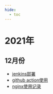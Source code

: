 ```yaml
---
hide:
  - toc
---
```


# 2021年

## 12月份

- [jenkins部署](12/jenkins.md)
- [github action使用](12/github_action.md)
- [nginx使用记录](12/nginx_record.md)